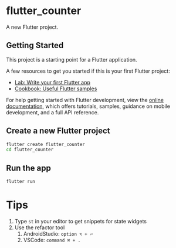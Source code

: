 # flutter_counter

A new Flutter project.

## Getting Started

This project is a starting point for a Flutter application.

A few resources to get you started if this is your first Flutter project:

- [Lab: Write your first Flutter app](https://docs.flutter.dev/get-started/codelab)
- [Cookbook: Useful Flutter samples](https://docs.flutter.dev/cookbook)

For help getting started with Flutter development, view the
[online documentation](https://docs.flutter.dev/), which offers tutorials,
samples, guidance on mobile development, and a full API reference.

## Create a new Flutter project

```bash
flutter create flutter_counter
cd flutter_counter
```

## Run the app

```bash
flutter run
```

# Tips
1. Type `st` in your editor to get snippets for state widgets
2. Use the refactor tool
    1. AndroidStudio: `option ⌥ + ⏎`
    2. VSCode:  `command ⌘ + .`